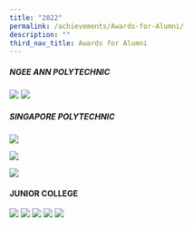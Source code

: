 ```yaml
---
title: "2022"
permalink: /achievements/Awards-for-Alumni/
description: ""
third_nav_title: Awards for Alumni
---
```

##### **NGEE ANN POLYTECHNIC**
![](/images/NP1.jpg)
![](/images/NP2.jpg)

##### **SINGAPORE POLYTECHNIC**
![](/images/lee%20kang%20zheng.png)

![](/images/zoe%20yew.png)

![](/images/chai%20pin%20zheng.jpg)

#### **JUNIOR COLLEGE**
![](/images/Slide1jc22n.jpg)
![](/images/Slide2jc22n.jpg)
![](/images/Slide3jc22n.jpg)
![](/images/Slide4jc22n.jpg)
![](/images/Slide5jc22n.jpg)